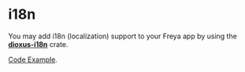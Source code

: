 # i18n

You may add i18n (localization) support to your Freya app by using the [**dioxus-i18n**](https://github.com/dioxus-community/dioxus-i18n) crate.

[Code Example](https://github.com/dioxus-community/dioxus-i18n/blob/main/examples/freya.rs).